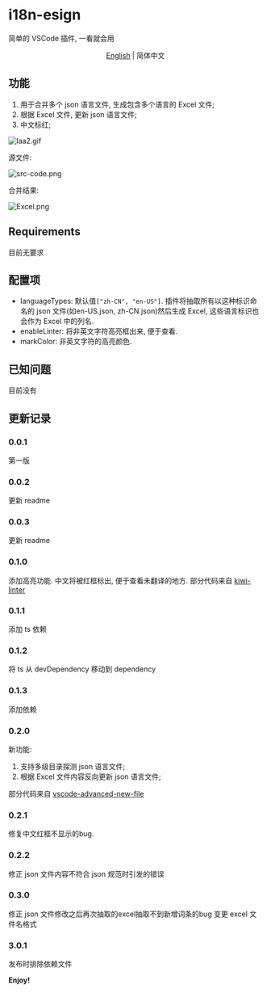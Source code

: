 # i18n-esign

简单的 VSCode 插件, 一看就会用

<p align='center'>
<a href="https://github.com/yubaoquan/i18n-esign/blob/master/README.md">English</a> | 简体中文
</p>

## 功能

1. 用于合并多个 json 语言文件, 生成包含多个语言的 Excel 文件;
2. 根据 Excel 文件, 更新 json 语言文件;
3. 中文标红;

![laa2.gif](https://i.loli.net/2020/04/30/kt1QnPuefgpKWAr.gif)

源文件:

![src-code.png](https://i.loli.net/2020/04/30/RQK6PzqrG1DxBAV.png)

合并结果:

![Excel.png](https://i.loli.net/2020/04/30/LDnbU3VsR1TaFHi.png)

## Requirements

目前无要求

## 配置项

- languageTypes: 默认值`["zh-CN", "en-US"]`. 插件将抽取所有以这种标识命名的 json 文件(如en-US.json, zh-CN.json)然后生成 Excel, 这些语言标识也会作为 Excel 中的列名.
- enableLinter: 将非英文字符高亮框出来, 便于查看.
- markColor: 非英文字符的高亮颜色.

## 已知问题

目前没有

## 更新记录

### 0.0.1

第一版

### 0.0.2

更新 readme

### 0.0.3

更新 readme

### 0.1.0

添加高亮功能. 中文将被红框标出, 便于查看未翻译的地方.
部分代码来自 [kiwi-linter](https://github.com/alibaba/kiwi/tree/master/kiwi-linter)

### 0.1.1
添加 ts 依赖

### 0.1.2
将 ts 从 devDependency 移动到 dependency

### 0.1.3
添加依赖

### 0.2.0
新功能:

  1. 支持多级目录探测 json 语言文件;
  2. 根据 Excel 文件内容反向更新 json 语言文件;

部分代码来自 [vscode-advanced-new-file](https://github.com/patbenatar/vscode-advanced-new-file)

### 0.2.1
修复中文红框不显示的bug.

### 0.2.2
修正 json 文件内容不符合 json 规范时引发的错误

### 0.3.0
修正 json 文件修改之后再次抽取的excel抽取不到新增词条的bug
变更 excel 文件名格式

### 3.0.1
发布时排除依赖文件

**Enjoy!**

